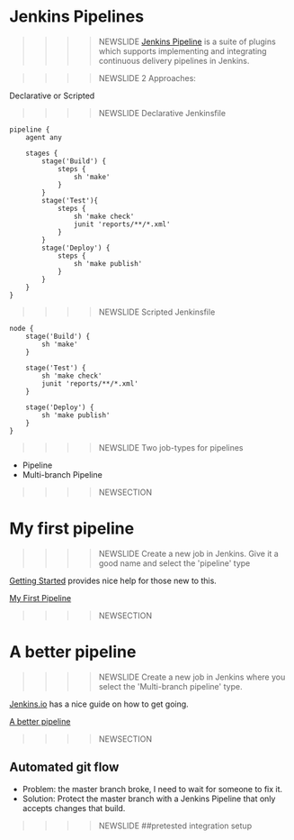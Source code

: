 # Jenkins Pipelines

>>>>NEWSLIDE
[Jenkins Pipeline](https://jenkins.io/doc/book/pipeline/) is a suite of plugins which supports implementing and integrating continuous delivery pipelines in Jenkins.

>>>>NEWSLIDE
2 Approaches:

Declarative or Scripted

>>>>NEWSLIDE
Declarative Jenkinsfile
```
pipeline {
    agent any

    stages {
        stage('Build') {
            steps {
                sh 'make'
            }
        }
        stage('Test'){
            steps {
                sh 'make check'
                junit 'reports/**/*.xml'
            }
        }
        stage('Deploy') {
            steps {
                sh 'make publish'
            }
        }
    }
}
```
>>>>NEWSLIDE
Scripted Jenkinsfile

```
node {
    stage('Build') {
        sh 'make'
    }

    stage('Test') {
        sh 'make check'
        junit 'reports/**/*.xml'
    }

    stage('Deploy') {
        sh 'make publish'
    }
}
```
>>>>NEWSLIDE
Two job-types for pipelines

- Pipeline
- Multi-branch Pipeline

>>>>NEWSECTION
# My first pipeline

>>>>NEWSLIDE
Create a new job in Jenkins. Give it a good name and select the 'pipeline' type

[Getting Started](https://jenkins.io/doc/book/pipeline/getting-started/) provides nice help for those new to this.

[My First Pipeline](http://localhost:8080/view/Pipelines/job/FirstPipeline/)




>>>>NEWSECTION
# A better pipeline

>>>>NEWSLIDE
Create a new job in Jenkins where you select the 'Multi-branch pipeline' type.

[Jenkins.io](https://jenkins.io/doc/book/pipeline/multibranch/) has a nice guide on how to get going.

[A better pipeline](http://localhost:8080/view/Pipelines/job/BetterPipeline/)

>>>>NEWSECTION
## Automated git flow
- Problem: the master branch broke, I need to wait for someone to fix it.
- Solution: Protect the master branch with a Jenkins Pipeline that only accepts changes that build.

>>>>NEWSLIDE
##pretested integration setup
